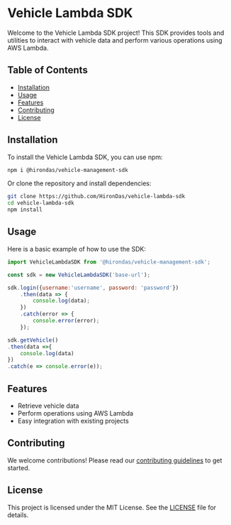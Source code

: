 # Vehicle Lambda SDK

Welcome to the Vehicle Lambda SDK project! This SDK provides tools and utilities to interact with vehicle data and perform various operations using AWS Lambda.

## Table of Contents

- [Installation](#installation)
- [Usage](#usage)
- [Features](#features)
- [Contributing](#contributing)
- [License](#license)

## Installation

To install the Vehicle Lambda SDK, you can use npm:

```bash
npm i @hirondas/vehicle-management-sdk
```

Or clone the repository and install dependencies:

```bash
git clone https://github.com/HironDas/vehicle-lambda-sdk
cd vehicle-lambda-sdk
npm install
```

## Usage

Here is a basic example of how to use the SDK:

```javascript
import VehicleLambdaSDK from '@hirondas/vehicle-management-sdk';

const sdk = new VehicleLambdaSDK('base-url');

sdk.login({username:'username', password: 'password'})
    .then(data => {
        console.log(data);
    })
    .catch(error => {
        console.error(error);
    });

sdk.getVehicle()
.then(data =>{
    console.log(data)
})
.catch(e => console.error(e));
```

## Features

- Retrieve vehicle data
- Perform operations using AWS Lambda
- Easy integration with existing projects

## Contributing

We welcome contributions! Please read our [contributing guidelines](CONTRIBUTING.md) to get started.

## License

This project is licensed under the MIT License. See the [LICENSE](LICENSE) file for details.